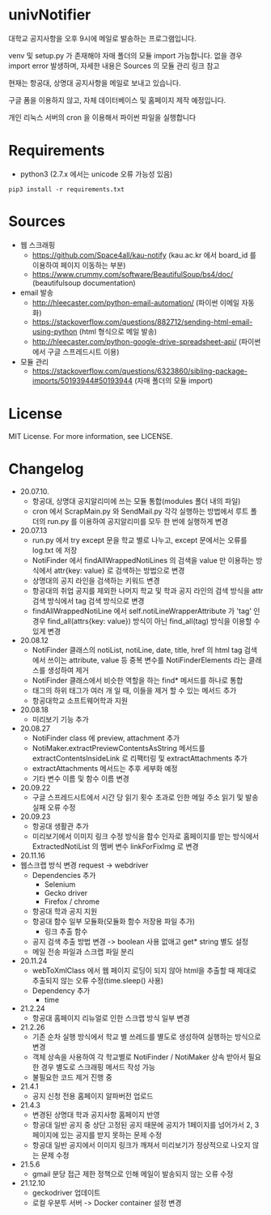 # univNotifier
대학교 공지사항을 오후 9시에 메일로 발송하는 프로그램입니다.

venv 및 setup.py 가 존재해야 자매 폴더의 모듈 import 가능합니다. 없을 경우 import error 발생하며, 자세한 내용은 Sources 의 모듈 관리 링크 참고


현재는 항공대, 상명대 공지사항을 메일로 보내고 있습니다.

구글 폼을 이용하지 않고, 자체 데이터베이스 및 홈페이지 제작 예정입니다.


개인 리눅스 서버의 cron 을 이용해서 파이썬 파일을 실행합니다
# Requirements
- python3 (2.7.x 에서는 unicode 오류 가능성 있음)
```shell
pip3 install -r requirements.txt
```
# Sources
- 웹 스크래핑
  - https://github.com/Space4all/kau-notify (kau.ac.kr 에서 board_id 를 이용하여 페이지 이동하는 부분)
  - https://www.crummy.com/software/BeautifulSoup/bs4/doc/ (beautifulsoup documentation)
- email 발송
  - http://hleecaster.com/python-email-automation/ (파이썬 이메일 자동화)
  - https://stackoverflow.com/questions/882712/sending-html-email-using-python (html 형식으로 메일 발송)
  - http://hleecaster.com/python-google-drive-spreadsheet-api/ (파이썬에서 구글 스프레드시트 이용)
- 모듈 관리
  - https://stackoverflow.com/questions/6323860/sibling-package-imports/50193944#50193944 (자매 폴더의 모듈 import)
  
# License
MIT License. For more information, see LICENSE.

# Changelog
- 20.07.10.
  - 항공대, 상명대 공지알리미에 쓰는 모듈 통합(modules 폴더 내의 파일)
  - cron 에서 ScrapMain.py 와 SendMail.py 각각 실행하는 방법에서 루트 폴더의 run.py 를 이용하여 공지알리미를 모두 한 번에 실행하게 변경
- 20.07.13
  - run.py 에서 try except 문을 학교 별로 나누고, except 문에서는 오류를 log.txt 에 저장
  - NotiFinder 에서 findAllWrappedNotiLines 의 검색을 value 만 이용하는 방식에서 attr{key: value} 로 검색하는 방법으로 변경
  - 상명대의 공지 라인을 검색하는 키워드 변경
  - 항공대의 취업 공지를 제외한 나머지 학교 및 학과 공지 라인의 검색 방식을 attr 검색 방식에서 tag 검색 방식으로 변경
  - findAllWrappedNotiLine 에서 self.notiLineWrapperAttribute 가 'tag' 인 경우 find_all(attrs{key: value}) 방식이 아닌 find_all(tag) 방식을 이용할 수 있게 변경
- 20.08.12
  - NotiFinder 클래스의 notiList, notiLine, date, title, href 의 html tag 검색에서 쓰이는 attribute, value 등 중복 변수를 NotiFinderElements 라는 클래스를 생성하여 제거
  - NotiFinder 클래스에서 비슷한 역할을 하는 find* 메서드를 하나로 통합
  - 태그의 하위 태그가 여러 개 일 때, 이들을 제거 할 수 있는 메서드 추가
  - 항공대학교 소프트웨어학과 지원
- 20.08.18
  - 미리보기 기능 추가
- 20.08.27
  - NotiFinder class 에 preview, attachment 추가
  - NotiMaker.extractPreviewContentsAsString 메서드를 extractContentsInsideLink 로 리팩터링 및 extractAttachments 추가
  - extractAttachments 메서드는 추후 세부화 예정
  - 기타 변수 이름 및 함수 이름 변경
- 20.09.22
  - 구글 스프레드시트에서 시간 당 읽기 횟수 초과로 인한 메일 주소 읽기 및 발송 실패 오류 수정
- 20.09.23
  - 항공대 생활관 추가
  - 미리보기에서 이미지 링크 수정 방식을 함수 인자로 홈페이지를 받는 방식에서 ExtractedNotiList 의 멤버 변수 linkForFixImg 로 변경
- 20.11.16
- 웹스크랩 방식 변경 request -> webdriver
  - Dependencies 추가
    - Selenium
    - Gecko driver
    - Firefox / chrome
  - 항공대 학과 공지 지원
  - 항공대 함수 일부 모듈화(모듈화 함수 저장용 파일 추가)
    - 링크 추출 함수
  - 공지 검색 추출 방법 변경 -> boolean 사용 없애고 get* string 별도 설정
  - 메일 전송 파일과 스크랩 파일 분리
- 20.11.24
  - webToXmlClass 에서 웹 페이지 로딩이 되지 않아 html을 추출할 때 제대로 추출되지 않는 오류 수정(time.sleep() 사용)
  - Dependency 추가
    - time
- 21.2.24
  - 항공대 홈페이지 리뉴얼로 인한 스크랩 방식 일부 변경
- 21.2.26
  - 기존 순차 실행 방식에서 학교 별 쓰레드를 별도로 생성하여 실행하는 방식으로 변경
  - 객체 상속을 사용하여 각 학교별로 NotiFinder / NotiMaker 상속 받아서 필요 한 경우 별도로 스크래핑 메서드 작성 가능
  - 불필요한 코드 제거 진행 중
- 21.4.1
  - 공지 신청 전용 홈페이지 알파버전 업로드
- 21.4.3
  - 변경된 상명대 학과 공지사항 홈페이지 반영
  - 항공대 일반 공지 중 상단 고정된 공지 때문에 공지가 1페이지를 넘어가서 2, 3페이지에 있는 공지를 받지 못하는 문제 수정
  - 항공대 일반 공지에서 이미지 링크가 깨져서 미리보기가 정상적으로 나오지 않는 문제 수정
- 21.5.6
  - gmail 분당 접근 제한 정책으로 인해 메일이 발송되지 않는 오류 수정
- 21.12.10
  - geckodriver 업데이트
  - 로컬 우분투 서버 -> Docker container 설정 변경
